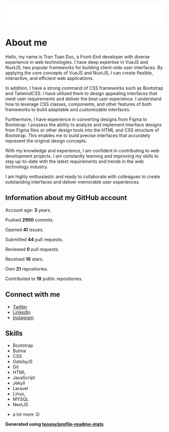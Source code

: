 ![Name](https://raw.githubusercontent.com/tuanductran/tuanductran/master/name.svg)

# About me

Hello, my name is Tran Tuan Duc, a Front-End developer with diverse experience in web technologies. I have deep expertise in VueJS and NuxtJS, two popular frameworks for building client-side user interfaces. By applying the core concepts of VueJS and NuxtJS, I can create flexible, interactive, and efficient web applications.

In addition, I have a strong command of CSS frameworks such as Bootstrap and TailwindCSS. I have utilized them to design appealing interfaces that meet user requirements and deliver the best user experience. I understand how to leverage CSS classes, components, and other features of both frameworks to build adaptable and customizable interfaces.

Furthermore, I have experience in converting designs from Figma to Bootstrap. I possess the ability to analyze and implement interface designs from Figma files or other design tools into the HTML and CSS structure of Bootstrap. This enables me to build precise interfaces that accurately represent the original design concepts.

With my knowledge and experience, I am confident in contributing to web development projects. I am constantly learning and improving my skills to stay up-to-date with the latest requirements and trends in the web technology industry.

I am highly enthusiastic and ready to collaborate with colleagues to create outstanding interfaces and deliver memorable user experiences.

## Information about my GitHub account

Account age: **3** years.

Pushed **2950** commits.

Opened **41** issues.

Submitted **44** pull requests.

Reviewed **0** pull requests.

Received **10** stars.

Own **21** repositories.

Contributed to **19** public repositories.

## Connect with me

- [Twitter](https://twitter.com/tuanducdesigner)
- [LinkedIn](https://www.linkedin.com/in/tuanductran)
- [Instagram](https://www.instagram.com/tuanductran.dev)

## Skills

- Bootstrap
- Bulma
- CSS
- GatsbyJS
- Git
- HTML
- JavaScript
- Jekyll
- Laravel
- Linux,
- MYSQL
- NextJS
+ a lot more :D

**Generated using [teoxoy/profile-readme-stats](https://github.com/marketplace/actions/profile-readme-stats)**
